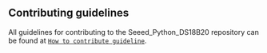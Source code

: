 ## Contributing guidelines

All guidelines for contributing to the Seeed_Python_DS18B20 repository can be found at [`How to contribute guideline`](https://github.com/Seeed-Studio/Seeed_Python_DS18B20/wiki/How_to_contribute).
